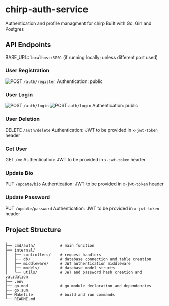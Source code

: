 # chirp-auth-service

Authentication and profile managment for chirp
Built with Go, Gin and Postgres 


## API Endpoints

BASE_URL: `localhost:8001` (if running locally; unless different port used)

### User Registration

![POST](https://img.shields.io/badge/POST-%23FF5733?style=flat&logo=postman) `/auth/register`
Authentication: public

### User Login

![POST](https://img.shields.io/badge/POST-%23FF5733?style=flat&logo=postman) `/auth/login`
![POST](https://img.shields.io/badge/POST-%23FF5733?style=for-the-badge&logo=postman&logoColor=white) `auth/login`
Authentication: public

### User Deletion

DELETE `/auth/delete`
Authentication: JWT to be provided in `x-jwt-token` header

### Get User 

GET `/me`
Authentication: JWT to be provided in `x-jwt-token` header

### Update Bio

PUT `/update/bio`
Authentication: JWT to be provided in `x-jwt-token` header

### Update Password

PUT `/update/password`
Authentication: JWT to be provided in `x-jwt-token` header


## Project Structure

```
.
├── cmd/auth/           # main function
├── internal/
│   ├── controllers/    # request handlers
│   ├── db/             # database connection and table creation
│   ├── middleware/     # JWT authentication middleware
│   ├── models/         # database model structs 
│   └── utils/          # JWT and password hash creation and validation
├── .env         
├── go.mod              # go module declaration and dependencies
├── go.sum              
├── Makefile            # build and run commands
└── README.md